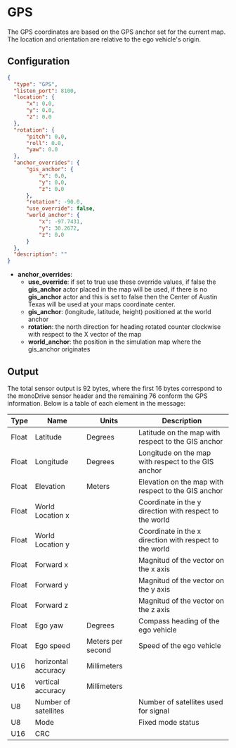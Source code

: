 # GPS

The GPS coordinates are based on the GPS anchor set for the current map. The location and orientation are relative to the ego vehicle's origin.

## Configuration 

``` json
{
  "type": "GPS",
  "listen_port": 8100,
  "location": {
      "x": 0.0,
      "y": 0.0,
      "z": 0.0
  },
  "rotation": {
      "pitch": 0.0,
      "roll": 0.0,
      "yaw": 0.0
  },
  "anchor_overrides": {
      "gis_anchor": {
          "x": 0.0,
          "y": 0.0,
          "z": 0.0
      },
      "rotation": -90.0,
      "use_override": false,
      "world_anchor": {
          "x": -97.7431,
          "y": 30.2672,
          "z": 0.0
      }
  },
  "description": ""
}

```

- **anchor_overrides**:
  - **use_override**: if set to true use these override values, if false the **gis_anchor** actor placed in the map will be used, if there is no **gis_anchor** actor and this is set to false then the Center of Austin Texas will be used at your maps coordinate center.
  - **gis_anchor**: (longitude, latitude, height) positioned at the world anchor
  - **rotation**: the north direction for heading rotated counter clockwise with respect to the X vector of the map
  - **world_anchor**: the position in the simulation map where the gis_anchor originates

## Output

The total sensor output is 92 bytes, where the first 16 bytes correspond to the 
monoDrive sensor header and the remaining 76 conform the GPS information.
Below is a table of each element in the message:

| Type  | Name   | Units   | Description   |
| ------------ | ------------ |------------ | ------------ |
|Float | Latitude | Degrees | Latitude on the map with respect to the GIS anchor |
|Float | Longitude | Degrees | Longitude on the map with respect to the GIS anchor |
|Float | Elevation | Meters | Elevation on the map with respect to the GIS anchor |
|Float | World Location x |  | Coordinate in the y direction with respect to the world |
|Float | World Location y| | Coordinate in the x direction with respect to the  world |
|Float | Forward x   | | Magnitud of the vector on the x axis |
|Float | Forward y   | | Magnitud of the vector on the y axis |
|Float | Forward z   | | Magnitud of the vector on the z axis|
|Float | Ego yaw  | Degrees | Compass heading of the ego vehicle |
|Float | Ego speed | Meters per second | Speed of the ego vehicle |
|U16 | horizontal accuracy  | Millimeters | |
|U16 | vertical accuracy  | Millimeters | |
|U8| Number of satellites| | Number of satellites used for signal |
|U8 | Mode| | Fixed mode status |
|U16| CRC  | | |

<p>&nbsp;</p>